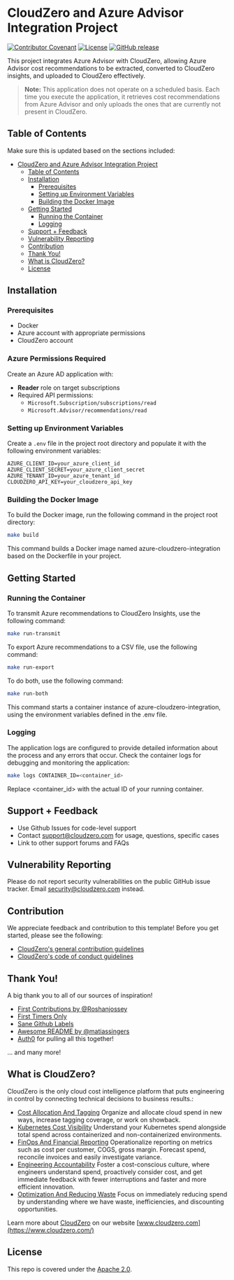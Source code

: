# CloudZero and Azure Advisor Integration Project

[![Contributor Covenant](https://img.shields.io/badge/Contributor%20Covenant-2.1-4baaaa.svg)](CODE-OF-CONDUCT.md)
[![License](https://img.shields.io/badge/License-Apache%202.0-blue.svg)](LICENSE)
[![GitHub release](https://img.shields.io/github/release/cloudzero/cz-azure-insights.svg)](https://github.com/Cloudzero/cz-azure-insights/releases)

This project integrates Azure Advisor with CloudZero, allowing Azure Advisor cost recommendations to be extracted, converted to CloudZero insights, and uploaded to CloudZero effectively.

> **Note:** This application does not operate on a scheduled basis. Each time you execute the application, it retrieves cost recommendations from Azure Advisor and only uploads the ones that are currently not present in CloudZero.

## Table of Contents

Make sure this is updated based on the sections included:

- [CloudZero and Azure Advisor Integration Project](#cloudzero-and-azure-advisor-integration-project)
  - [Table of Contents](#table-of-contents)
  - [Installation](#installation)
    - [Prerequisites](#prerequisites)
    - [Setting up Environment Variables](#setting-up-environment-variables)
    - [Building the Docker Image](#building-the-docker-image)
  - [Getting Started](#getting-started)
    - [Running the Container](#running-the-container)
    - [Logging](#logging)
  - [Support + Feedback](#support--feedback)
  - [Vulnerability Reporting](#vulnerability-reporting)
  - [Contribution](#contribution)
  - [Thank You!](#thank-you)
  - [What is CloudZero?](#what-is-cloudzero)
  - [License](#license)

## Installation

### Prerequisites

- Docker
- Azure account with appropriate permissions
- CloudZero account

### Azure Permissions Required

Create an Azure AD application with:
- **Reader** role on target subscriptions
- Required API permissions:
  - `Microsoft.Subscription/subscriptions/read`
  - `Microsoft.Advisor/recommendations/read`

### Setting up Environment Variables

Create a `.env` file in the project root directory and populate it with the following environment variables:

```env
AZURE_CLIENT_ID=your_azure_client_id
AZURE_CLIENT_SECRET=your_azure_client_secret
AZURE_TENANT_ID=your_azure_tenant_id
CLOUDZERO_API_KEY=your_cloudzero_api_key
```

### Building the Docker Image

To build the Docker image, run the following command in the project root directory:

```bash
make build
```

This command builds a Docker image named azure-cloudzero-integration based on the Dockerfile in your project.

## Getting Started

### Running the Container

To transmit Azure recommendations to CloudZero Insights, use the following command:

```bash
make run-transmit
```

To export Azure recommendations to a CSV file, use the following command:

```bash
make run-export
```

To do both, use the following command:

```bash
make run-both
```

This command starts a container instance of azure-cloudzero-integration, using the environment variables defined in the .env file.

### Logging

The application logs are configured to provide detailed information about the process and any errors that occur. Check the container logs for debugging and monitoring the application:

```bash
make logs CONTAINER_ID=<container_id>
```

Replace <container_id> with the actual ID of your running container.

## Support + Feedback

- Use Github Issues for code-level support
- Contact support@cloudzero.com for usage, questions, specific cases
- Link to other support forums and FAQs

## Vulnerability Reporting

Please do not report security vulnerabilities on the public GitHub issue tracker. Email [security@cloudzero.com](mailto:security@cloudzero.com) instead.


## Contribution

We appreciate feedback and contribution to this template! Before you get started, please see the following:

- [CloudZero's general contribution guidelines](GENERAL-CONTRIBUTING.md)
- [CloudZero's code of conduct guidelines](CODE-OF-CONDUCT.md)

## Thank You!

A big thank you to all of our sources of inspiration!

- [First Contributions by @Roshanjossey](https://github.com/Roshanjossey/first-contributions)
- [First Timers Only](https://www.firsttimersonly.com/)
- [Sane Github Labels](https://medium.com/@dave_lunny/sane-github-labels-c5d2e6004b63)
- [Awesome README by @matiassingers](https://github.com/matiassingers/awesome-readme)
- [Auth0](https://github.com/auth0/open-source-template) for pulling all this together!

... and many more!

## What is CloudZero?

CloudZero is the only cloud cost intelligence platform that puts engineering in control by connecting technical decisions to business results.:

- [Cost Allocation And Tagging](https://www.cloudzero.com/tour/allocation) Organize and allocate cloud spend in new ways, increase tagging coverage, or work on showback.
- [Kubernetes Cost Visibility](https://www.cloudzero.com/tour/kubernetes) Understand your Kubernetes spend alongside total spend across containerized and non-containerized environments.
- [FinOps And Financial Reporting](https://www.cloudzero.com/tour/finops) Operationalize reporting on metrics such as cost per customer, COGS, gross margin. Forecast spend, reconcile invoices and easily investigate variance.
- [Engineering Accountability](https://www.cloudzero.com/tour/engineering) Foster a cost-conscious culture, where engineers understand spend, proactively consider cost, and get immediate feedback with fewer interruptions and faster and more efficient innovation.
- [Optimization And Reducing Waste](https://www.cloudzero.com/tour/optimization) Focus on immediately reducing spend by understanding where we have waste, inefficiencies, and discounting opportunities.

Learn more about [CloudZero](https://www.cloudzero.com/) on our website [www.cloudzero.com](https://www.cloudzero.com/)

## License

This repo is covered under the [Apache 2.0](LICENSE).